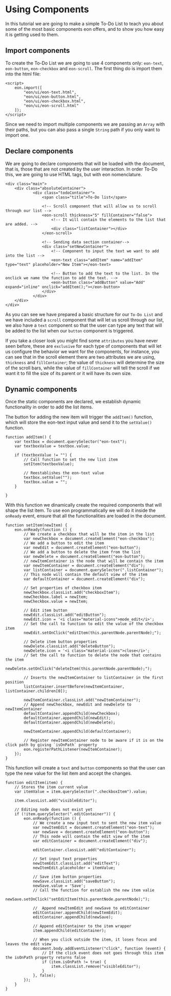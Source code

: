# Using Components
In this tutorial we are going to make a simple To-Do List to teach you about some of the most basic components eon offers, and to show you how easy it is getting used to them.

## Import components
To create the To-Do List we are going to use 4 components only:  `eon-text`, `eon-button`, `eon-checkbox` and `eon-scroll`. The first thing do is import them into the html file:

```[html]
<script>
    eon.import([
        "eon/ui/eon-text.html",
        "eon/ui/eon-button.html",
        "eon/ui/eon-checkbox.html",
        "eon/ui/eon-scroll.html"
    ]);
</script>
```

Since we need to import multiple components we are passing an `Array` with their paths, but you can also pass a single `String` path if you only want to import one.

 ## Declare components
 We are going to declare components that will be loaded with the document, that is, those that are not created by the user interaction. In order To-Do this, we are going to use HTML tags, but with eon nomenclature.

```[html]
<div class="main">
    <div class="absoluteContainer">
            <div class="todoContainer">
                <span class="title">To-Do list</span>

                <!-- Scroll component that will allow us to scroll through our list -->
                <eon-scroll thickness="5" fillContainer="false">
                    <!-- It will contain the elements to the list that are added. -->
                    <div class="listContainer"></div>
                </eon-scroll>

                <!-- Sending data section container-->
                <div class="setNewContainer">
                    <!-- Component to input the text we want to add into the list -->
                    <eon-text class="addItem" name="addItem" type="text" placeholder="New Item"></eon-text>
                    
                    <!-- Button to add the text to the list. In the onclick we name the function to add the text. -->
                    <eon-button class="addButton" value="Add" expand="inline" onclick="addItem();"></eon-button>
                </div>
            </div>
    </div>
</div>
```

As you can see we have prepared a basic structure for our `To-Do List` and we have included a `scroll` component that will let us scroll through our list, we also have a `text` component so that the user can type any text that will be added to the list when our `button` component is triggered.

If you take a closer look you might find some `attributes` you have never seen before, these are `exclusive` for each type of components that will let us configure the behavior we want for the components, for instance, you can see that in the scroll element there are two attributes we are using, `thickness` and `fillContainer`; the value of `thickness` will determine the size of the scroll bars, while the value of `fillContainer` will tell the scroll if we want it to fill the size of its parent or it will have its own size.

 ## Dynamic components
 Once the static components are declared, we establish dynamic functionality in order to add the list items.

 The button for adding the new item will trigger the `addItem()` function, which will store the eon-text input value and send it to the `setValue()` function.
``` [javascript]
function addItem() {
    var textbox = document.querySelector("eon-text");
    var textboxValue = textbox.value;

    if (textboxValue != "") {
        // Call function to set the new list item
        setItem(textboxValue);

        // Reestablishes the eon-text value
        textbox.setValue("");
        textbox.value = "";
    }

}
```

With this function we dinamically create the required components that will shape the list item. 
To use eon programmatically we will do it inside the `onReady` event, ensure that all 
the functionalities are loaded in the document.
``` [javascript]
function setItem(newItem) {
    eon.onReady(function () {
        // We create a checkbox that will be the item in the list 
        var newCheckbox = document.createElement("eon-checkbox");
        // We add a button to edit the item
        var newEdit = document.createElement("eon-button");
        // We add a button to delete the item from the list
        var newDelete = document.createElement("eon-button");
        // newItemContainer is the node that will be contain the item
        var newItemContainer = document.createElement("div");
        var listContainer = document.querySelector(".listContainer");
        // This node will contain the default view of the item 
        var defaultContainer = document.createElement("div");

        // Set properties of checkbox item
        newCheckbox.classList.add("checkboxItem");
        newCheckbox.label = newItem;
        newCheckbox.value = newItem;

        // Edit item button
        newEdit.classList.add("editButton");
        newEdit.icon = '<i class="material-icons">mode_edit</i>';
        // Set the call to function to edit the value of the checkbox item
        newEdit.setOnClick("editItem(this.parentNode.parentNode);");

        // Delete item button properties
        newDelete.classList.add("deleteButton");
        newDelete.icon = '<i class="material-icons">close</i>';
        // Set the call to function to delete the node that contains the item
        newDelete.setOnClick("deleteItem(this.parentNode.parentNode);");

        // Inserts the newItemContainer to listContainer in the first position
        listContainer.insertBefore(newItemContainer, listContainer.children[0]);

        newItemContainer.classList.add("newItemContainer");
        // Append newCheckbox, newEdit and newDelete to newItemContainer 
        defaultContainer.appendChild(newCheckbox);
        defaultContainer.appendChild(newEdit);
        defaultContainer.appendChild(newDelete);

        newItemContainer.appendChild(defaultContainer);

        // Register newItemContainer node to be aware if it is on the click path by giving `isOnPath` property
        eon.registerPathListener(newItemContainer);
    });
}
```

This function will create a `text` and `button` components so that the user can type the new value for the list item and accept the changes.
```[javascript]
function editItem(item) {
    // Stores the item current value
    var itemValue = item.querySelector(".checkboxItem").value;

    item.classList.add("visibleEditor");

    // Editing node does not exist yet
    if (!item.querySelector(".editContainer")) {
        eon.onReady(function () {
            // We create a new input text to sent the new item value
            var newItemEdit = document.createElement("eon-text");
            var newSave = document.createElement("eon-button");
            // This node will contain the edit view of the item 
            var editContainer = document.createElement("div");

            editContainer.classList.add("editContainer");

            // Set input text properties
            newItemEdit.classList.add("editText");
            newItemEdit.placeholder = itemValue;

            // Save item button properties
            newSave.classList.add("saveButton");
            newSave.value = 'Save';
            // Call the function for establish the new item valie
            newSave.setOnClick("setEditItem(this.parentNode.parentNode);");

            //  Append newItemEdit and newSave to editContainer
            editContainer.appendChild(newItemEdit);
            editContainer.appendChild(newSave);

            // Append editContainer to the item wrapper
            item.appendChild(editContainer);

            // When you click outside the item, it loses focus and leaves the edit view 
            document.body.addEventListener("click", function (event) {
                // If the click event does not goes through this item the isOnPath property returns false
                if (item.isOnPath != true) {
                    item.classList.remove("visibleEditor");
                }
            }, false);
        });
    }
}
```